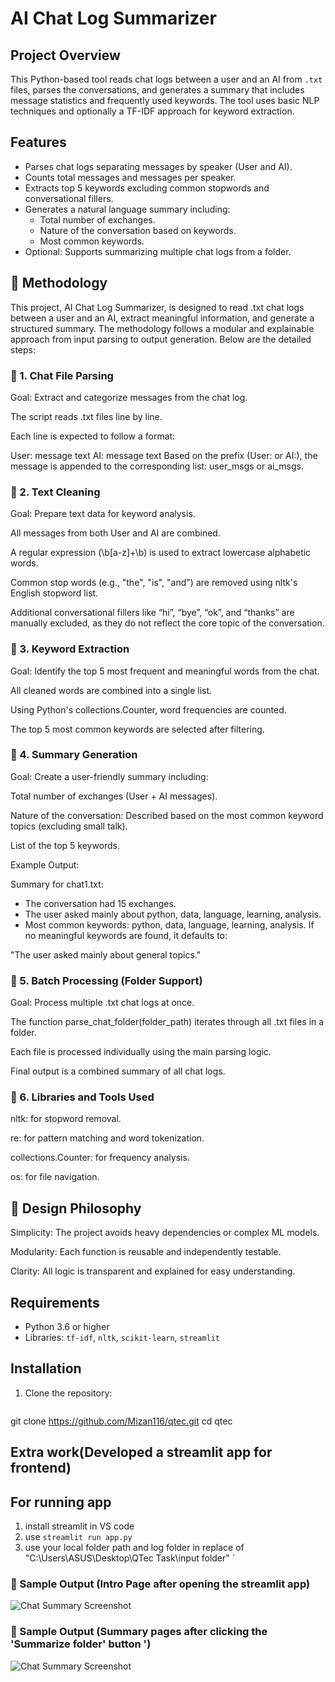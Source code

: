 # AI Chat Log Summarizer

## Project Overview
This Python-based tool reads chat logs between a user and an AI from `.txt` files, parses the conversations, and generates a summary that includes message statistics and frequently used keywords. The tool uses basic NLP techniques and optionally a TF-IDF approach for keyword extraction.

## Features
- Parses chat logs separating messages by speaker (User and AI).
- Counts total messages and messages per speaker.
- Extracts top 5 keywords excluding common stopwords and conversational fillers.
- Generates a natural language summary including:
  - Total number of exchanges.
  - Nature of the conversation based on keywords.
  - Most common keywords.
- Optional: Supports summarizing multiple chat logs from a folder.



## 🧠 Methodology
This project, AI Chat Log Summarizer, is designed to read .txt chat logs between a user and an AI, extract meaningful information, and generate a structured summary. The methodology follows a modular and explainable approach from input parsing to output generation. Below are the detailed steps:

### 📁 1. Chat File Parsing
Goal: Extract and categorize messages from the chat log.

The script reads .txt files line by line.

Each line is expected to follow a format:


User: message text
AI: message text
Based on the prefix (User: or AI:), the message is appended to the corresponding list: user_msgs or ai_msgs.

### 🧹 2. Text Cleaning
Goal: Prepare text data for keyword analysis.

All messages from both User and AI are combined.

A regular expression (\b[a-z]+\b) is used to extract lowercase alphabetic words.

Common stop words (e.g., "the", "is", "and") are removed using nltk's English stopword list.

Additional conversational fillers like “hi”, “bye”, “ok”, and “thanks” are manually excluded, as they do not reflect the core topic of the conversation.

### 🔑 3. Keyword Extraction
Goal: Identify the top 5 most frequent and meaningful words from the chat.

All cleaned words are combined into a single list.

Using Python's collections.Counter, word frequencies are counted.

The top 5 most common keywords are selected after filtering.

### 🧾 4. Summary Generation
Goal: Create a user-friendly summary including:

Total number of exchanges (User + AI messages).

Nature of the conversation: Described based on the most common keyword topics (excluding small talk).

List of the top 5 keywords.

Example Output:

Summary for chat1.txt:
- The conversation had 15 exchanges.
- The user asked mainly about python, data, language, learning, analysis.
- Most common keywords: python, data, language, learning, analysis.
If no meaningful keywords are found, it defaults to:

"The user asked mainly about general topics."

### 📂 5. Batch Processing (Folder Support)
Goal: Process multiple .txt chat logs at once.

The function parse_chat_folder(folder_path) iterates through all .txt files in a folder.

Each file is processed individually using the main parsing logic.

Final output is a combined summary of all chat logs.

### 🧪 6. Libraries and Tools Used
nltk: for stopword removal.

re: for pattern matching and word tokenization.

collections.Counter: for frequency analysis.

os: for file navigation.

## 🧠 Design Philosophy
Simplicity: The project avoids heavy dependencies or complex ML models.

Modularity: Each function is reusable and independently testable.

Clarity: All logic is transparent and explained for easy understanding.

## Requirements
- Python 3.6 or higher
- Libraries: `tf-idf`, `nltk`, `scikit-learn`, `streamlit`

## Installation

1. Clone the repository:
   ```bash
  git clone https://github.com/Mizan116/qtec.git
  cd qtec

## Extra work(Developed a streamlit app for frontend)
## For running app
1. install streamlit in VS code
2. use `streamlit run app.py`
3. use your local folder path and log folder in replace of "C:\Users\ASUS\Desktop\QTec Task\input folder" 
`
### 🧾 Sample Output (Intro Page after opening the streamlit app)

![Chat Summary Screenshot](images/intro.PNG)

### 🧾 Sample Output (Summary pages after clicking the 'Summarize folder' button ')

![Chat Summary Screenshot](images/mainPage.PNG)


